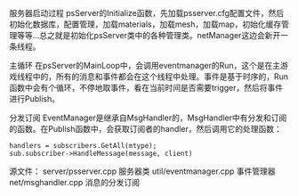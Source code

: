 服务器启动过程
psServer的Initialize函数，先加载psserver.cfg配置文件，然后初始化数据库，配置管理，加载materials，加载mesh，加载map，初始化缓存管理等等...总之就是初始化psServer类中的各种管理类。netManager这边会新开一条线程。

主循环
在psServer的MainLoop中，会调用eventmanager的Run，这个是在主游戏线程中的，所有的消息和事件都会在这个线程中处理。事件是基于时序的，Run函数中会有个循环，不停地取事件，看在当前时间是否需要trigger，然后将事件进行Publish。

分发订阅
EventManager是继承自MsgHandler的，MsgHandler中有分发和订阅的函数。在Publish函数中，会获取订阅者的handler，然后调用它的处理函数：

```
handlers = subscribers.GetAll(mtype);
sub.subscriber->HandleMessage(message, client)
```



源文件：
server/psserver.cpp 服务器类
util/eventmanager.cpp 事件管理器
net/msghandler.cpp 消息的分发订阅